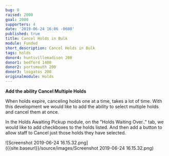 ```yaml
---
bug: 0
raised: 2000
goal: 2000
supporters: 4
date: '2019-06-24 16:06 -0600'
published: true
title: Cancel Holds in Bulk
module: Funded
short_description: Cancel Holds in Bulk
tags: holds
donor4: huntsvillemadison 200
donor1: bedford 1400
donor2: portsmouth 200
donor3: losgatos 200
originalmodule: Holds
---
```


**Add the ability Cancel Multiple Holds**

When holds expire, canceling holds one at a time, takes a lot of time.  With this development we would like to add the ability to select multiple holds and cancel them at once.

In the Holds Awaiting Pickup module, on the "Holds Waiting Over.." tab, we would like to add checkboxes to the holds listed.  And then add a button to allow staff to Cancel just those holds they have selected.

![Screenshot 2019-06-24 16.15.32.png]({{site.baseurl}}/source/images/Screenshot 2019-06-24 16.15.32.png)
